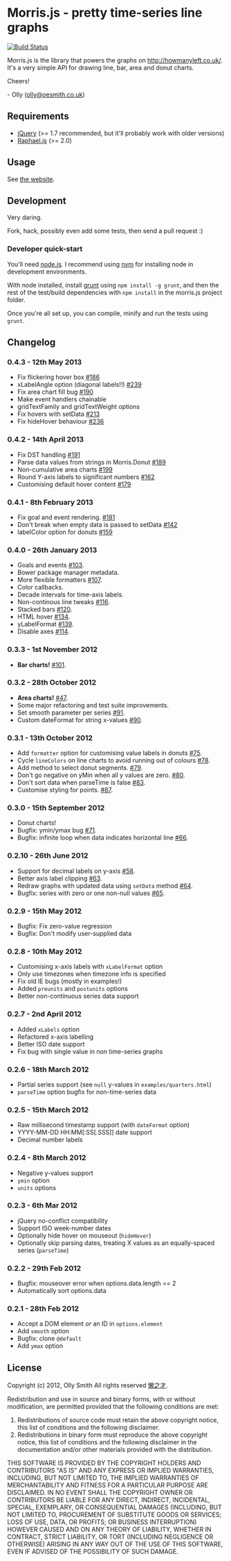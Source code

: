 # Morris.js - pretty time-series line graphs

[![Build Status](https://secure.travis-ci.org/oesmith/morris.js.png?branch=master)](http://travis-ci.org/oesmith/morris.js)

Morris.js is the library that powers the graphs on http://howmanyleft.co.uk/.
It's a very simple API for drawing line, bar, area and donut charts.

Cheers!

\- Olly (olly@oesmith.co.uk)

## Requirements

- [jQuery](http://jquery.com/) (>= 1.7 recommended, but it'll probably work with older versions)
- [Raphael.js](http://raphaeljs.com/) (>= 2.0)

## Usage

See [the website](http://oesmith.github.com/morris.js/).

## Development

Very daring.

Fork, hack, possibly even add some tests, then send a pull request :)

### Developer quick-start

You'll need [node.js](https://nodejs.org).  I recommend using
[nvm](https://github.com/creationix/nvm) for installing node in
development environments.

With node installed, install [grunt](https://github.com/cowboy/grunt) using
`npm install -g grunt`, and then the rest of the test/build dependencies
with `npm install` in the morris.js project folder.

Once you're all set up, you can compile, minify and run the tests using `grunt`.

## Changelog

### 0.4.3 - 12th May 2013

- Fix flickering hover box [#186](https://github.com/oesmith/morris.js/issues/186)
- xLabelAngle option (diagonal labels!!) [#239](https://github.com/oesmith/morris.js/issues/239)
- Fix area chart fill bug [#190](https://github.com/oesmith/morris.js/issues/190)
- Make event handlers chainable
- gridTextFamily and gridTextWeight options
- Fix hovers with setData [#213](https://github.com/oesmith/morris.js/issues/213)
- Fix hideHover behaviour [#236](https://github.com/oesmith/morris.js/issues/236)

### 0.4.2 - 14th April 2013

- Fix DST handling [#191](https://github.com/oesmith/morris.js/issues/191)
- Parse data values from strings in Morris.Donut [#189](https://github.com/oesmith/morris.js/issues/189)
- Non-cumulative area charts [#199](https://github.com/oesmith/morris.js/issues/199)
- Round Y-axis labels to significant numbers [#162](https://github.com/oesmith/morris.js/162)
- Customising default hover content [#179](https://github.com/oesmith/morris.js/179)

### 0.4.1 - 8th February 2013

- Fix goal and event rendering. [#181](https://github.com/oesmith/morris.js/issues/181)
- Don't break when empty data is passed to setData [#142](https://github.com/oesmith/morris.js/issues/142)
- labelColor option for donuts [#159](https://github.com/oesmith/morris.js/issues/159)

### 0.4.0 - 26th January 2013

- Goals and events [#103](https://github.com/oesmith/morris.js/issues/103).
- Bower package manager metadata.
- More flexible formatters [#107](https://github.com/oesmith/morris.js/issues/107).
- Color callbacks.
- Decade intervals for time-axis labels.
- Non-continous line tweaks [#116](https://github.com/oesmith/morris.js/issues/116).
- Stacked bars [#120](https://github.com/oesmith/morris.js/issues/120).
- HTML hover [#134](https://github.com/oesmith/morris.js/issues/134).
- yLabelFormat [#139](https://github.com/oesmith/morris.js/issues/139).
- Disable axes [#114](https://github.com/oesmith/morris.js/issues/114).

### 0.3.3 - 1st November 2012

- **Bar charts!** [#101](https://github.com/oesmith/morris.js/issues/101).

### 0.3.2 - 28th October 2012

- **Area charts!** [#47](https://github.com/oesmith/morris.js/issues/47).
- Some major refactoring and test suite improvements.
- Set smooth parameter per series [#91](https://github.com/oesmith/morris.js/issues/91).
- Custom dateFormat for string x-values [#90](https://github.com/oesmith/morris.js/issues/90).

### 0.3.1 - 13th October 2012

- Add `formatter` option for customising value labels in donuts [#75](https://github.com/oesmith/morris.js/issues/75).
- Cycle `lineColors` on line charts to avoid running out of colours [#78](https://github.com/oesmith/morris.js/issues/78).
- Add method to select donut segments. [#79](https://github.com/oesmith/morris.js/issues/79).
- Don't go negative on yMin when all y values are zero. [#80](https://github.com/oesmith/morris.js/issues/80).
- Don't sort data when parseTime is false [#83](https://github.com/oesmith/morris.js/issues/83).
- Customise styling for points. [#87](https://github.com/oesmith/morris.js/issues/87).

### 0.3.0 - 15th September 2012

- Donut charts!
- Bugfix: ymin/ymax bug [#71](https://github.com/oesmith/morris.js/issues/71).
- Bugfix: infinite loop when data indicates horizontal line [#66](https://github.com/oesmith/morris.js/issues/66).

### 0.2.10 - 26th June 2012

- Support for decimal labels on y-axis [#58](https://github.com/oesmith/morris.js/issues/58).
- Better axis label clipping [#63](https://github.com/oesmith/morris.js/issues/63).
- Redraw graphs with updated data using `setData` method [#64](https://github.com/oesmith/morris.js/issues/64).
- Bugfix: series with zero or one non-null values [#65](https://github.com/oesmith/morris.js/issues/65).

### 0.2.9 - 15th May 2012

- Bugfix: Fix zero-value regression
- Bugfix: Don't modify user-supplied data

### 0.2.8 - 10th May 2012

- Customising x-axis labels with `xLabelFormat` option
- Only use timezones when timezone info is specified
- Fix old IE bugs (mostly in examples!)
- Added `preunits` and `postunits` options
- Better non-continuous series data support

### 0.2.7 - 2nd April 2012

- Added `xLabels` option
- Refactored x-axis labelling
- Better ISO date support
- Fix bug with single value in non time-series graphs

### 0.2.6 - 18th March 2012

- Partial series support (see `null` y-values in `examples/quarters.html`)
- `parseTime` option bugfix for non-time-series data

### 0.2.5 - 15th March 2012

- Raw millisecond timestamp support (with `dateFormat` option)
- YYYY-MM-DD HH:MM[:SS[.SSS]] date support
- Decimal number labels

### 0.2.4 - 8th March 2012

- Negative y-values support
- `ymin` option
- `units` options

### 0.2.3 - 6th Mar 2012

- jQuery no-conflict compatibility
- Support ISO week-number dates
- Optionally hide hover on mouseout (`hideHover`)
- Optionally skip parsing dates, treating X values as an equally-spaced series (`parseTime`)

### 0.2.2 - 29th Feb 2012

- Bugfix: mouseover error when options.data.length == 2
- Automatically sort options.data

### 0.2.1 - 28th Feb 2012

- Accept a DOM element *or* an ID in `options.element`
- Add `smooth` option
- Bugfix: clone `@default`
- Add `ymax` option

## License

Copyright (c) 2012, Olly Smith
All rights reserved <a href="http://www.aizhanzhe.com/template.html" target="_blank">懒之才</a>.

Redistribution and use in source and binary forms, with or without
modification, are permitted provided that the following conditions are met:

1. Redistributions of source code must retain the above copyright notice, this
   list of conditions and the following disclaimer.
2. Redistributions in binary form must reproduce the above copyright notice,
   this list of conditions and the following disclaimer in the documentation
   and/or other materials provided with the distribution.

THIS SOFTWARE IS PROVIDED BY THE COPYRIGHT HOLDERS AND CONTRIBUTORS "AS IS" AND
ANY EXPRESS OR IMPLIED WARRANTIES, INCLUDING, BUT NOT LIMITED TO, THE IMPLIED
WARRANTIES OF MERCHANTABILITY AND FITNESS FOR A PARTICULAR PURPOSE ARE
DISCLAIMED. IN NO EVENT SHALL THE COPYRIGHT OWNER OR CONTRIBUTORS BE LIABLE FOR
ANY DIRECT, INDIRECT, INCIDENTAL, SPECIAL, EXEMPLARY, OR CONSEQUENTIAL DAMAGES
(INCLUDING, BUT NOT LIMITED TO, PROCUREMENT OF SUBSTITUTE GOODS OR SERVICES;
LOSS OF USE, DATA, OR PROFITS; OR BUSINESS INTERRUPTION) HOWEVER CAUSED AND
ON ANY THEORY OF LIABILITY, WHETHER IN CONTRACT, STRICT LIABILITY, OR TORT
(INCLUDING NEGLIGENCE OR OTHERWISE) ARISING IN ANY WAY OUT OF THE USE OF THIS
SOFTWARE, EVEN IF ADVISED OF THE POSSIBILITY OF SUCH DAMAGE.
